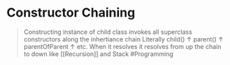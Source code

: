 # Constructor Chaining
>  Constructing instance of child class invokes all superclass constructors along the inhertiance chain
>  Literally child() $\uparrow$ parent() $\uparrow$ parentOfParent $\uparrow$ etc.
>  When it resolves it resolves from up the chain to down like [[Recursion]] and Stack
#Programming 